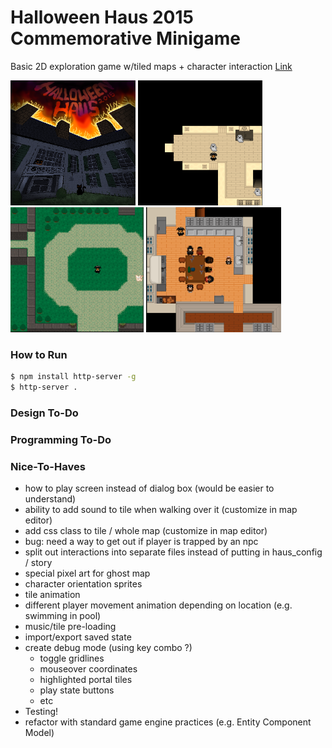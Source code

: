 # Halloween Haus 2015 Commemorative Minigame

Basic 2D exploration game w/tiled maps + character interaction <a href="https://www.sophiaceleste.com/halloween-haus" target="_blank">Link</a>

<img src="https://github.com/sophiavanvalkenburg/halloween-haus/raw/master/resources/images/start-screen.png" height="200" /> <img src="https://github.com/sophiavanvalkenburg/halloween-haus/raw/master/resources/images/screenshot01.png" height="200" /> <img src="https://github.com/sophiavanvalkenburg/halloween-haus/raw/master/resources/images/screenshot02.png" height="200" /> <img src="https://github.com/sophiavanvalkenburg/halloween-haus/raw/master/resources/images/screenshot03.png" height="200" />

### How to Run
```bash
$ npm install http-server -g
$ http-server .
```

### Design To-Do

### Programming To-Do
  
### Nice-To-Haves
- how to play screen instead of dialog box (would be easier to understand)
- ability to add sound to tile when walking over it (customize in map editor)
- add css class to tile / whole map (customize in map editor)
- bug: need a way to get out if player is trapped by an npc
- split out interactions into separate files instead of putting in haus_config / story
- special pixel art for ghost map
- character orientation sprites
- tile animation
- different player movement animation depending on location (e.g. swimming in pool)
- music/tile pre-loading
- import/export saved state
- create debug mode (using key combo ?)
  - toggle gridlines
  - mouseover coordinates
  - highlighted portal tiles
  - play state buttons
  - etc
- Testing!
- refactor with standard game engine practices (e.g. Entity Component Model)

